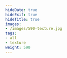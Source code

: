 ```yaml
---
hideDate: true
hideExif: true
hideTitle: true
images:
- /images/590-texture.jpg
tags:
- all
- texture
weight: 590
---
```

